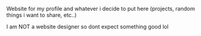 Website for my profile and whatever i decide to put here (projects, random things i want to share, etc..)

I am NOT a website designer so dont expect something good lol
